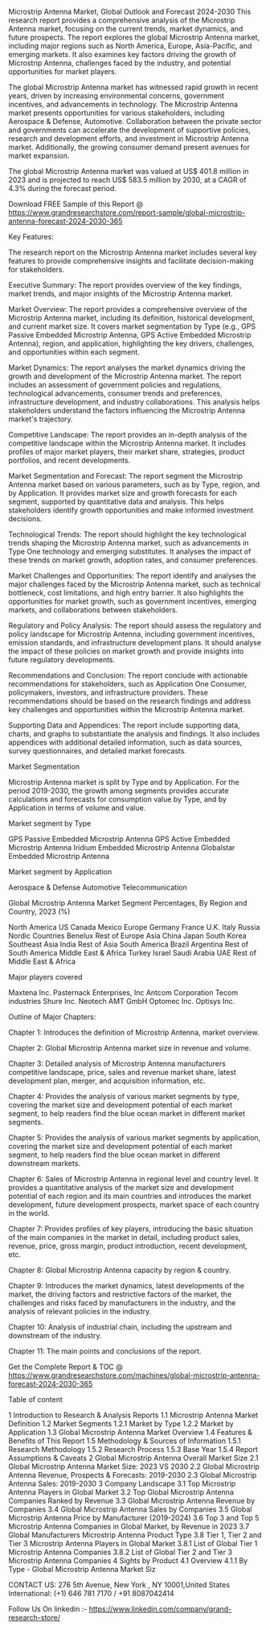 Microstrip Antenna Market, Global Outlook and Forecast 2024-2030
This research report provides a comprehensive analysis of the Microstrip Antenna market, focusing on the current trends, market dynamics, and future prospects. The report explores the global Microstrip Antenna market, including major regions such as North America, Europe, Asia-Pacific, and emerging markets. It also examines key factors driving the growth of Microstrip Antenna, challenges faced by the industry, and potential opportunities for market players.

The global Microstrip Antenna market has witnessed rapid growth in recent years, driven by increasing environmental concerns, government incentives, and advancements in technology. The Microstrip Antenna market presents opportunities for various stakeholders, including Aerospace & Defense, Automotive. Collaboration between the private sector and governments can accelerate the development of supportive policies, research and development efforts, and investment in Microstrip Antenna market. Additionally, the growing consumer demand present avenues for market expansion.

The global Microstrip Antenna market was valued at US$ 401.8 million in 2023 and is projected to reach US$ 583.5 million by 2030, at a CAGR of 4.3% during the forecast period.

Download FREE Sample of this Report @ https://www.grandresearchstore.com/report-sample/global-microstrip-antenna-forecast-2024-2030-365


Key Features:

The research report on the Microstrip Antenna market includes several key features to provide comprehensive insights and facilitate decision-making for stakeholders.

Executive Summary: The report provides overview of the key findings, market trends, and major insights of the Microstrip Antenna market.

Market Overview: The report provides a comprehensive overview of the Microstrip Antenna market, including its definition, historical development, and current market size. It covers market segmentation by Type (e.g., GPS Passive Embedded Microstrip Antenna, GPS Active Embedded Microstrip Antenna), region, and application, highlighting the key drivers, challenges, and opportunities within each segment.

Market Dynamics: The report analyses the market dynamics driving the growth and development of the Microstrip Antenna market. The report includes an assessment of government policies and regulations, technological advancements, consumer trends and preferences, infrastructure development, and industry collaborations. This analysis helps stakeholders understand the factors influencing the Microstrip Antenna market's trajectory.

Competitive Landscape: The report provides an in-depth analysis of the competitive landscape within the Microstrip Antenna market. It includes profiles of major market players, their market share, strategies, product portfolios, and recent developments.

Market Segmentation and Forecast: The report segment the Microstrip Antenna market based on various parameters, such as by Type, region, and by Application. It provides market size and growth forecasts for each segment, supported by quantitative data and analysis. This helps stakeholders identify growth opportunities and make informed investment decisions.

Technological Trends: The report should highlight the key technological trends shaping the Microstrip Antenna market, such as advancements in Type One technology and emerging substitutes. It analyses the impact of these trends on market growth, adoption rates, and consumer preferences.

Market Challenges and Opportunities: The report identify and analyses the major challenges faced by the Microstrip Antenna market, such as technical bottleneck, cost limitations, and high entry barrier. It also highlights the opportunities for market growth, such as government incentives, emerging markets, and collaborations between stakeholders.

Regulatory and Policy Analysis: The report should assess the regulatory and policy landscape for Microstrip Antenna, including government incentives, emission standards, and infrastructure development plans. It should analyse the impact of these policies on market growth and provide insights into future regulatory developments.

Recommendations and Conclusion: The report conclude with actionable recommendations for stakeholders, such as Application One Consumer, policymakers, investors, and infrastructure providers. These recommendations should be based on the research findings and address key challenges and opportunities within the Microstrip Antenna market.

Supporting Data and Appendices: The report include supporting data, charts, and graphs to substantiate the analysis and findings. It also includes appendices with additional detailed information, such as data sources, survey questionnaires, and detailed market forecasts.

Market Segmentation

Microstrip Antenna market is split by Type and by Application. For the period 2019-2030, the growth among segments provides accurate calculations and forecasts for consumption value by Type, and by Application in terms of volume and value.



Market segment by Type



GPS Passive Embedded Microstrip Antenna
GPS Active Embedded Microstrip Antenna
Iridium Embedded Microstrip Antenna
Globalstar Embedded Microstrip Antenna


Market segment by Application



Aerospace & Defense
Automotive
Telecommunication


Global Microstrip Antenna Market Segment Percentages, By Region and Country, 2023 (%)



North America
US
Canada
Mexico
Europe
Germany
France
U.K.
Italy
Russia
Nordic Countries
Benelux
Rest of Europe
Asia
China
Japan
South Korea
Southeast Asia
India
Rest of Asia
South America
Brazil
Argentina
Rest of South America
Middle East & Africa
Turkey
Israel
Saudi Arabia
UAE
Rest of Middle East & Africa


Major players covered



Maxtena Inc.
Pasternack Enterprises, Inc
Antcom Corporation
Tecom industries
Shure Inc.
Neotech AMT GmbH
Optomec Inc.
Optisys Inc.


Outline of Major Chapters:

Chapter 1: Introduces the definition of Microstrip Antenna, market overview.

Chapter 2: Global Microstrip Antenna market size in revenue and volume.

Chapter 3: Detailed analysis of Microstrip Antenna manufacturers competitive landscape, price, sales and revenue market share, latest development plan, merger, and acquisition information, etc.

Chapter 4: Provides the analysis of various market segments by type, covering the market size and development potential of each market segment, to help readers find the blue ocean market in different market segments.

Chapter 5: Provides the analysis of various market segments by application, covering the market size and development potential of each market segment, to help readers find the blue ocean market in different downstream markets.

Chapter 6: Sales of Microstrip Antenna in regional level and country level. It provides a quantitative analysis of the market size and development potential of each region and its main countries and introduces the market development, future development prospects, market space of each country in the world.

Chapter 7: Provides profiles of key players, introducing the basic situation of the main companies in the market in detail, including product sales, revenue, price, gross margin, product introduction, recent development, etc.

Chapter 8: Global Microstrip Antenna capacity by region & country.

Chapter 9: Introduces the market dynamics, latest developments of the market, the driving factors and restrictive factors of the market, the challenges and risks faced by manufacturers in the industry, and the analysis of relevant policies in the industry.

Chapter 10: Analysis of industrial chain, including the upstream and downstream of the industry.

Chapter 11: The main points and conclusions of the report.

Get the Complete Report & TOC @ https://www.grandresearchstore.com/machines/global-microstrip-antenna-forecast-2024-2030-365

Table of content

1 Introduction to Research & Analysis Reports
1.1 Microstrip Antenna Market Definition
1.2 Market Segments
1.2.1 Market by Type
1.2.2 Market by Application
1.3 Global Microstrip Antenna Market Overview
1.4 Features & Benefits of This Report
1.5 Methodology & Sources of Information
1.5.1 Research Methodology
1.5.2 Research Process
1.5.3 Base Year
1.5.4 Report Assumptions & Caveats
2 Global Microstrip Antenna Overall Market Size
2.1 Global Microstrip Antenna Market Size: 2023 VS 2030
2.2 Global Microstrip Antenna Revenue, Prospects & Forecasts: 2019-2030
2.3 Global Microstrip Antenna Sales: 2019-2030
3 Company Landscape
3.1 Top Microstrip Antenna Players in Global Market
3.2 Top Global Microstrip Antenna Companies Ranked by Revenue
3.3 Global Microstrip Antenna Revenue by Companies
3.4 Global Microstrip Antenna Sales by Companies
3.5 Global Microstrip Antenna Price by Manufacturer (2019-2024)
3.6 Top 3 and Top 5 Microstrip Antenna Companies in Global Market, by Revenue in 2023
3.7 Global Manufacturers Microstrip Antenna Product Type
3.8 Tier 1, Tier 2 and Tier 3 Microstrip Antenna Players in Global Market
3.8.1 List of Global Tier 1 Microstrip Antenna Companies
3.8.2 List of Global Tier 2 and Tier 3 Microstrip Antenna Companies
4 Sights by Product
4.1 Overview
4.1.1 By Type - Global Microstrip Antenna Market Siz

CONTACT US:
276 5th Avenue, New York , NY 10001,United States
International: (+1) 646 781 7170 / +91 8087042414

Follow Us On linkedin :- https://www.linkedin.com/company/grand-research-store/
